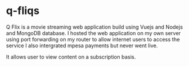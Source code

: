 # q-fliqs

Q Flix is a movie streaming web application build using Vuejs and Nodejs and MongoDB database.
I hosted the web application on my own server using port forwarding on my router to allow internet users to access the service
I also intergrated mpesa payments but never went live.

It allows user to view content on a subscription basis.
